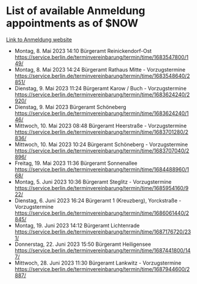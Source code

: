 # List of available Anmeldung appointments as of $NOW
[Link to Anmeldung website](https://service.berlin.de/terminvereinbarung/termin/tag.php?termin=1&anliegen[]=120686&dienstleisterlist=122210,122217,327316,122219,327312,122227,327314,122231,327346,122243,327348,122254,122252,329742,122260,329745,122262,329748,122271,327278,122273,327274,122277,327276,330436,122280,327294,122282,327290,122284,327292,122291,327270,122285,327266,122286,327264,122296,327268,150230,329760,122297,327286,122294,327284,122312,329763,122314,329775,122304,327330,122311,327334,122309,327332,317869,122281,327352,122279,329772,122283,122276,327324,122274,327326,122267,329766,122246,327318,122251,327320,122257,327322,122208,327298,122226,327300&herkunft=http%3A%2F%2Fservice.berlin.de%2Fdienstleistung%2F120686%2F)
- Montag, 8. Mai 2023 14:10 Bürgeramt Reinickendorf-Ost https://service.berlin.de/terminvereinbarung/termin/time/1683547800/149/
- Montag, 8. Mai 2023 14:24 Bürgeramt Rathaus Mitte - Vorzugstermine https://service.berlin.de/terminvereinbarung/termin/time/1683548640/2851/
- Dienstag, 9. Mai 2023 11:24 Bürgeramt Karow / Buch - Vorzugstermine https://service.berlin.de/terminvereinbarung/termin/time/1683624240/2920/
- Dienstag, 9. Mai 2023  Bürgeramt Schöneberg https://service.berlin.de/terminvereinbarung/termin/time/1683624240/146/
- Mittwoch, 10. Mai 2023 08:48 Bürgeramt Heerstraße - Vorzugstermine https://service.berlin.de/terminvereinbarung/termin/time/1683701280/2836/
- Mittwoch, 10. Mai 2023 10:24 Bürgeramt Schöneberg - Vorzugstermine https://service.berlin.de/terminvereinbarung/termin/time/1683707040/2896/
- Freitag, 19. Mai 2023 11:36 Bürgeramt Sonnenallee https://service.berlin.de/terminvereinbarung/termin/time/1684488960/168/
- Montag, 5. Juni 2023 10:36 Bürgeramt Steglitz - Vorzugstermine https://service.berlin.de/terminvereinbarung/termin/time/1685954160/922/
- Dienstag, 6. Juni 2023 16:24 Bürgeramt 1 (Kreuzberg), Yorckstraße - Vorzugstermine https://service.berlin.de/terminvereinbarung/termin/time/1686061440/2845/
- Montag, 19. Juni 2023 14:12 Bürgeramt Lichtenrade https://service.berlin.de/terminvereinbarung/termin/time/1687176720/231/
- Donnerstag, 22. Juni 2023 15:50 Bürgeramt Heiligensee https://service.berlin.de/terminvereinbarung/termin/time/1687441800/147/
- Mittwoch, 28. Juni 2023 11:30 Bürgeramt Lankwitz - Vorzugstermine https://service.berlin.de/terminvereinbarung/termin/time/1687944600/2887/
